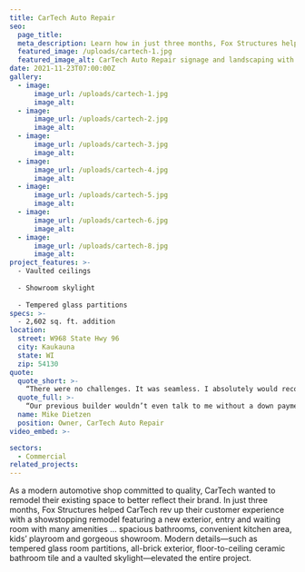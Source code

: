 ```yaml
---
title: CarTech Auto Repair
seo:
  page_title:
  meta_description: Learn how in just three months, Fox Structures helped CarTech rev up their customer experience with a showstopping remodel featuring many new amenities.
  featured_image: /uploads/cartech-1.jpg
  featured_image_alt: CarTech Auto Repair signage and landscaping with CarTech building in the background
date: 2021-11-23T07:00:00Z
gallery: 
  - image: 
      image_url: /uploads/cartech-1.jpg
      image_alt:
  - image: 
      image_url: /uploads/cartech-2.jpg
      image_alt:
  - image: 
      image_url: /uploads/cartech-3.jpg
      image_alt:
  - image: 
      image_url: /uploads/cartech-4.jpg
      image_alt:
  - image: 
      image_url: /uploads/cartech-5.jpg
      image_alt:
  - image: 
      image_url: /uploads/cartech-6.jpg
      image_alt:
  - image: 
      image_url: /uploads/cartech-8.jpg
      image_alt:
project_features: >-
  - Vaulted ceilings
  
  - Showroom skylight
  
  - Tempered glass partitions
specs: >-
  - 2,602 sq. ft. addition
location:
  street: W968 State Hwy 96
  city: Kaukauna
  state: WI
  zip: 54130
quote:
  quote_short: >-
    “There were no challenges. It was seamless. I absolutely would recommend Fox Structures to others. I already have several times!”
  quote_full: >-
    “Our previous builder wouldn’t even talk to me without a down payment first. Fox Structures came up with a plan before I even made a commitment. The crew was also great. They kept everything neat, clean and orderly, so we could continue to conduct business while they were working. Overall, Fox Structures was easy to work with. Throughout the process, they weren’t adding stuff on and jacking up the price. Materials were ordered on time. The vaulted ceiling was a huge undertaking, and they did a really good job with designing that. There were no challenges. It was seamless. I absolutely would recommend Fox Structures to others. I already have several times!”
  name: Mike Dietzen
  position: Owner, CarTech Auto Repair
video_embed: >-

sectors:
  - Commercial
related_projects: 
---
```


As a modern automotive shop committed to quality, CarTech wanted to remodel their existing space to better reflect their brand. In just three months, Fox Structures helped CarTech rev up their customer experience with a showstopping remodel featuring a new exterior, entry and waiting room with many amenities … spacious bathrooms, convenient kitchen area, kids’ playroom and gorgeous showroom. Modern details—such as tempered glass room partitions, all-brick exterior, floor-to-ceiling ceramic bathroom tile and a vaulted skylight—elevated the entire project.